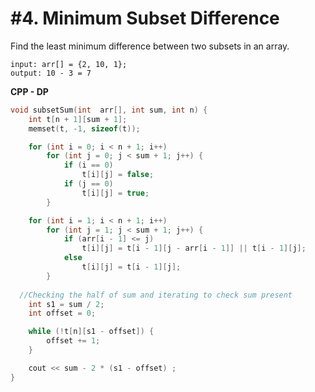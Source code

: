 # #4. Minimum Subset Difference

Find the least minimum difference between two subsets in an array.

```
input: arr[] = {2, 10, 1};
output: 10 - 3 = 7
```

**CPP - DP**
```cpp
void subsetSum(int  arr[], int sum, int n) {
	int t[n + 1][sum + 1];
	memset(t, -1, sizeof(t));

	for (int i = 0; i < n + 1; i++)
		for (int j = 0; j < sum + 1; j++) {
			if (i == 0)
				t[i][j] = false;
			if (j == 0)
				t[i][j] = true;
		}

	for (int i = 1; i < n + 1; i++)
		for (int j = 1; j < sum + 1; j++) {
			if (arr[i - 1] <= j)
				t[i][j] = t[i - 1][j - arr[i - 1]] || t[i - 1][j];
			else
				t[i][j] = t[i - 1][j];
		}
  
  //Checking the half of sum and iterating to check sum present
	int s1 = sum / 2;
	int offset = 0;

	while (!t[n][s1 - offset]) {
		offset += 1;
	}

	cout << sum - 2 * (s1 - offset) ;
}
```
